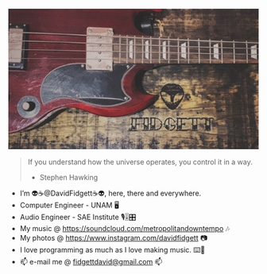![Fidgett Bass](images/fidgett_header.png)

> If you understand how the universe operates, you control it in a way.
> - Stephen Hawking

- I’m 👽☕@DavidFidgett☕👽, here, there and everywhere.
- Computer Engineer - UNAM 🖥️
- Audio Engineer - SAE Institute 🎙️🎚️🎛️
- My music @ https://soundcloud.com/metropolitandowntempo 🎶
- My photos @ https://www.instagram.com/davidfidgett 📷
- I love programming as much as I love making music. ⌨️🎹
- 📫 e-mail me @ fidgettdavid@gmail.com 📫

<!---
DavidFidgett/DavidFidgett is a ✨ special ✨ repository because its `README.md` (this file) appears on your GitHub profile.
You can click the Preview link to take a look at your changes.
--->
